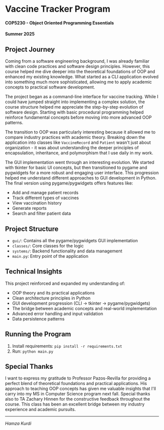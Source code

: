 # Vaccine Tracker Program
#### COP5230 - Object Oriented Programming Essentials
#### Summer 2025

## Project Journey

Coming from a software engineering background, I was already familiar with clean code practices and software design principles. However, this course helped me dive deeper into the theoretical foundations of OOP and enhanced my existing knowledge. What started as a CLI application evolved into something much more sophisticated, allowing me to apply academic concepts to practical software development.

The project began as a command-line interface for vaccine tracking. While I could have jumped straight into implementing a complex solution, the course structure helped me appreciate the step-by-step evolution of software design. Starting with basic procedural programming helped reinforce fundamental concepts before moving into more advanced OOP patterns.

The transition to OOP was particularly interesting because it allowed me to compare industry practices with academic theory. Breaking down the application into classes like `VaccineRecord` and `Patient` wasn't just about organization - it was about understanding the deeper principles of encapsulation, inheritance, and polymorphism that I use daily in my work.

The GUI implementation went through an interesting evolution. We started with tkinter for basic UI concepts, but then transitioned to pygame and pygwidgets for a more robust and engaging user interface. This progression helped me understand different approaches to GUI development in Python. The final version using pygame/pygwidgets offers features like:
- Add and manage patient records
- Track different types of vaccines
- View vaccination history
- Generate reports
- Search and filter patient data

## Project Structure
- `gui/`: Contains all the pygame/pygwidgets GUI implementation
- `classes/`: Core classes for the logic
- `systems/`: Backend functionality and data management
- `main.py`: Entry point of the application

## Technical Insights
This project reinforced and expanded my understanding of:
- OOP theory and its practical applications
- Clean architecture principles in Python
- GUI development progression (CLI → tkinter → pygame/pygwidgets)
- The bridge between academic concepts and real-world implementation
- Advanced error handling and input validation
- Data persistence patterns

## Running the Program
1. Install requirements: `pip install -r requirements.txt`
2. Run: `python main.py`

## Special Thanks
I want to express my gratitude to Professor Pazos-Revilla for providing a perfect blend of theoretical foundations and practical applications. His approach to teaching OOP concepts has given me valuable insights that I'll carry into my MS in Computer Science program next fall. Special thanks also to TA Zachary Hinnen for the constructive feedback throughout the course. This class has been an excellent bridge between my industry experience and academic pursuits.

---
*Hamza Kurdi*  
